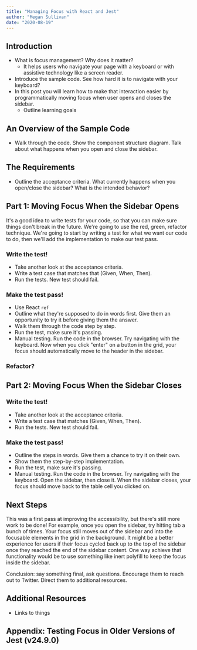 ```yaml
---
title: "Managing Focus with React and Jest"
author: "Megan Sullivan"
date: "2020-08-19"
---
```


## Introduction

* What is focus management? Why does it matter?
    * It helps users who navigate your page with a keyboard or with assistive technology like a screen reader.
* Introduce the sample code. See how hard it is to navigate with your keyboard?
* In this post you will learn how to make that interaction easier by programmatically moving focus when user opens and closes the sidebar.
    * Outline learning goals

## An Overview of the Sample Code

* Walk through the code. Show the component structure diagram. Talk about what happens when you open and close the sidebar.

## The Requirements

* Outline the acceptance criteria. What currently happens when you open/close the sidebar? What is the intended behavior?

## Part 1: Moving Focus When the Sidebar Opens

It's a good idea to write tests for your code, so that you can make sure things don't break in the future. We're going to use the red, green, refactor technique. We're going to start by writing a test for what we want our code to do, then we'll add the implementation to make our test pass. 

### Write the test!

* Take another look at the acceptance criteria.
* Write a test case that matches that (Given, When, Then).
* Run the tests. New test should fail.

### Make the test pass!

* Use React `ref`
* Outline what they're supposed to do in words first. Give them an opportunity to try it before giving them the answer.
* Walk them through the code step by step.
* Run the test, make sure it's passing.
* Manual testing. Run the code in the browser. Try navigating with the keyboard. Now when you click "enter" on a button in the grid, your focus should automatically move to the header in the sidebar.

### Refactor?

## Part 2: Moving Focus When the Sidebar Closes

### Write the test!

* Take another look at the acceptance criteria.
* Write a test case that matches (Given, When, Then).
* Run the tests. New test should fail.

### Make the test pass!

* Outline the steps in words. Give them a chance to try it on their own.
* Show them the step-by-step implementation.
* Run the test, make sure it's passing.
* Manual testing. Run the code in the browser. Try navigating with the keyboard. Open the sidebar, then close it. When the sidebar closes, your focus should move back to the table cell you clicked on.

## Next Steps

This was a first pass at improving the accessibility, but there's still more work to be done! For example, once you open the sidebar, try hitting tab a bunch of times. Your focus still moves out of the sidebar and into the focusable elements in the grid in the background. It might be a better experience for users if their focus cycled back up to the top of the sidebar once they reached the end of the sidebar content. One way achieve that functionality would be to use something like inert polyfill to keep the focus inside the sidebar.

Conclusion: say something final, ask questions. Encourage them to reach out to Twitter. Direct them to additional resources.

## Additional Resources

* Links to things

## Appendix: Testing Focus in Older Versions of Jest (v24.9.0)